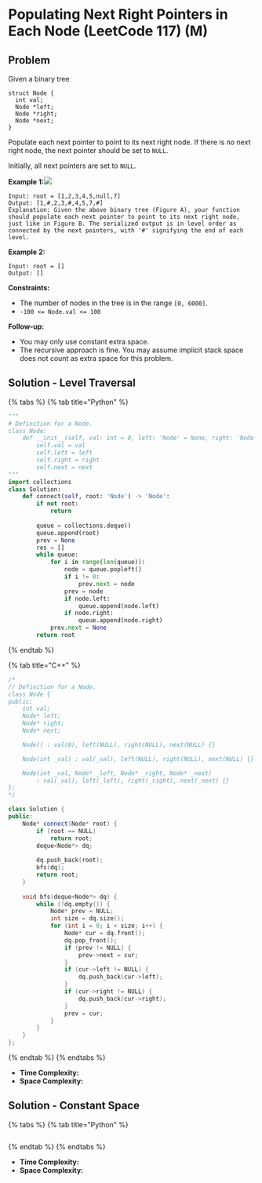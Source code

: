 # Populating Next Right Pointers in Each Node (LeetCode 117) (M)

## Problem

Given a binary tree

```
struct Node {
  int val;
  Node *left;
  Node *right;
  Node *next;
}
```

Populate each next pointer to point to its next right node. If there is no next right node, the next pointer should be set to `NULL`.

Initially, all next pointers are set to `NULL`.

**Example 1:**![](https://assets.leetcode.com/uploads/2019/02/15/117\_sample.png)

```
Input: root = [1,2,3,4,5,null,7]
Output: [1,#,2,3,#,4,5,7,#]
Explanation: Given the above binary tree (Figure A), your function should populate each next pointer to point to its next right node, just like in Figure B. The serialized output is in level order as connected by the next pointers, with '#' signifying the end of each level.
```

**Example 2:**

```
Input: root = []
Output: []
```

**Constraints:**

* The number of nodes in the tree is in the range `[0, 6000]`.
* `-100 <= Node.val <= 100`

**Follow-up:**

* You may only use constant extra space.
* The recursive approach is fine. You may assume implicit stack space does not count as extra space for this problem.

## Solution - Level Traversal

{% tabs %}
{% tab title="Python" %}
```python
"""
# Definition for a Node.
class Node:
    def __init__(self, val: int = 0, left: 'Node' = None, right: 'Node' = None, next: 'Node' = None):
        self.val = val
        self.left = left
        self.right = right
        self.next = next
"""
import collections
class Solution:
    def connect(self, root: 'Node') -> 'Node':
        if not root:
            return
        
        queue = collections.deque()
        queue.append(root)
        prev = None
        res = []
        while queue:
            for i in range(len(queue)):
                node = queue.popleft()
                if i != 0:     
                    prev.next = node
                prev = node
                if node.left:
                    queue.append(node.left)
                if node.right:
                    queue.append(node.right)
            prev.next = None
        return root
```
{% endtab %}

{% tab title="C++" %}
```cpp
/*
// Definition for a Node.
class Node {
public:
    int val;
    Node* left;
    Node* right;
    Node* next;

    Node() : val(0), left(NULL), right(NULL), next(NULL) {}

    Node(int _val) : val(_val), left(NULL), right(NULL), next(NULL) {}

    Node(int _val, Node* _left, Node* _right, Node* _next)
        : val(_val), left(_left), right(_right), next(_next) {}
};
*/

class Solution {
public:
    Node* connect(Node* root) {
        if (root == NULL)
            return root;
        deque<Node*> dq;
        
        dq.push_back(root);
        bfs(dq);
        return root;
    }
    
    void bfs(deque<Node*> dq) {
        while (!dq.empty()) {
            Node* prev = NULL;
            int size = dq.size();
            for (int i = 0; i < size; i++) {
                Node* cur = dq.front();
                dq.pop_front();
                if (prev != NULL) {
                    prev->next = cur;
                }
                if (cur->left != NULL) {
                    dq.push_back(cur->left);
                }
                if (cur->right != NULL) {
                    dq.push_back(cur->right);
                }
                prev = cur;
            }
        }
    }
};
```
{% endtab %}
{% endtabs %}

* **Time Complexity:**
* **Space Complexity:**&#x20;



## Solution - Constant Space

{% tabs %}
{% tab title="Python" %}
```python
```
{% endtab %}
{% endtabs %}

* **Time Complexity:**
* **Space Complexity:**&#x20;
